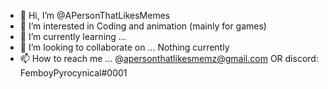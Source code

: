 - 👋 Hi, I’m @APersonThatLikesMemes
- 👀 I’m interested in Coding and animation (mainly for games)
- 🌱 I’m currently learning ...
- 💞️ I’m looking to collaborate on ... Nothing currently
- 📫 How to reach me ... @apersonthatlikesmemz@gmail.com OR discord: FemboyPyrocynical#0001

<!---
APersonThatLikesMemes/APersonThatLikesMemes is a ✨ special ✨ repository because its `README.md` (this file) appears on your GitHub profile.
You can click the Preview link to take a look at your changes.
--->
